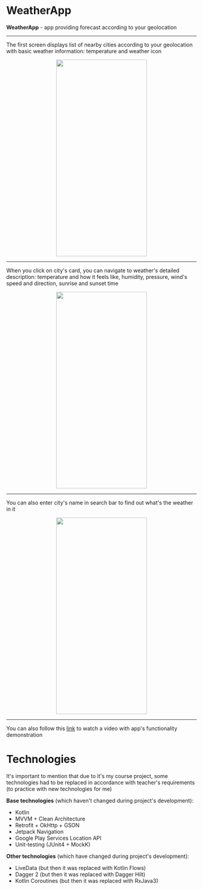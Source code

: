 # WeatherApp
**WeatherApp** - app providing forecast according to your geolocation

***

The first screen displays list of nearby cities according to your geolocation with basic weather information: temperature and weather icon

<p align="center">
  <img src="https://github.com/bekmnsrw/Weather/assets/90272601/9b5d10f2-a15e-4853-b4dc-ea637f398f1c" height="520" width="240">
</p>

***

When you click on city's card, you can navigate to weather's detailed description: temperature and how it feels like, humidity, pressure, wind's speed and direction, sunrise and sunset time 
<p align="center">
  <img src="https://github.com/bekmnsrw/Weather/assets/90272601/723ba2d4-c84d-44bd-8666-a075fe1291e6" height="520" width="240">
</p>

***

You can also enter city's name in search bar to find out what's the weather in it

<p align="center">
  <img src="https://github.com/bekmnsrw/Weather/assets/90272601/7b1de76d-4345-44c3-b298-f3e3d1f0e332" height="520" width="240">
</p>

***

You can also follow this [link](https://drive.google.com/drive/folders/1pUMAHhiATXuxHM4Bo0a-BI1DWe21Dku9) to watch a video with app's functionality demonstration 

# Technologies
It's important to mention that due to it's my course project, some technologies had to be replaced in accordance with teacher's requirements (to practice with new technologies for me)

**Base technologies** (which haven't changed during project's development): 
- Kotlin
- MVVM + Clean Architecture
- Retrofit + OkHttp + GSON
- Jetpack Navigation
- Google Play Services Location API
- Unit-testing (JUnit4 + MockK)

**Other technologies** (which have changed during project's development): 
- LiveData (but then it was replaced with Kotlin Flows)
- Dagger 2 (but then it was replaced with Dagger Hilt)
- Kotlin Coroutines (but then it was replaced with RxJava3)
  
